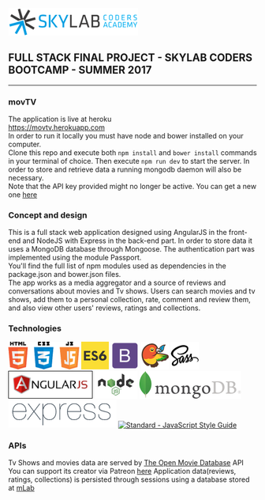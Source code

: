 [![Skylab](https://github.com/Iggy-Codes/logo-images/blob/master/logos/skylab-56.png)](http://www.skylabcoders.com/)
## FULL STACK FINAL PROJECT - SKYLAB CODERS BOOTCAMP - SUMMER 2017
___

### movTV
The application is live at heroku  
https://movtv.herokuapp.com   
In order to run it locally you must have node and bower installed on your computer.   
Clone this repo and execute both ```npm install``` and ```bower install``` commands in your terminal of choice. Then execute ```npm run dev``` to start the server. In order to store and retrieve data a running mongodb daemon will also be necessary.   
Note that the API key provided might no longer be active. You can get a new one [here](https://www.patreon.com/omdb)   

### Concept and design
This is a full stack web application designed using AngularJS in the front-end and NodeJS with Express in the back-end part. In order to store data it uses a MongoDB database through Mongoose. The authentication part was implemented using the module Passport.   
You'll find the full list of npm modules used as dependencies in the package.json and bower.json files.   
The app works as a media aggregator and a source of reviews and conversations about movies and Tv shows. Users can search movies and tv shows, add them to a personal collection, rate, comment and review them, and also view other users' reviews, ratings and collections.  

### Technologies
[![HTML5,CSS3 and JS](https://github.com/Iggy-Codes/logo-images/blob/master/logos/html5-css3-js.png)](http://www.w3.org/) [![ES6](https://github.com/Iggy-Codes/logo-images/blob/master/logos/es6.png)](http://www.ecma-international.org/ecma-262/6.0/) [![Bootstrap](https://github.com/Iggy-Codes/logo-images/blob/master/logos/bootstrap.png)](http://getbootstrap.com/) [![Bower](https://github.com/Iggy-Codes/logo-images/blob/master/logos/bower.png)](http://bower.io/) [![SASS](https://github.com/Iggy-Codes/logo-images/blob/master/logos/sass.png)](http://www.w3.org/) [![AngularJS](https://github.com/Iggy-Codes/logo-images/blob/master/logos/angularjs.png)](https://angularjs.org/) [![NodeJS](https://github.com/Iggy-Codes/logo-images/blob/master/logos/nodejs.png)](https://nodejs.org/) [![MongoDB](https://github.com/Iggy-Codes/logo-images/blob/master/logos/mongodb.png)](https://www.mongodb.com/) [![ExpressJS](https://github.com/Iggy-Codes/logo-images/blob/master/logos/expressjs.png)](http://www.expressjs.com/) [![Standard - JavaScript Style Guide](https://img.shields.io/badge/code_style-standard-brightgreen.svg)](http://standardjs.com/)

### APIs
Tv Shows and movies data are served by [The Open Movie Database](http://www.omdbapi.com) API  
You can support its creator via Patreon [here](https://www.patreon.com/omdb)
Application data(reviews, ratings, collections) is persisted through sessions using a database stored at [mLab](https://mlab.com/)




 



